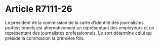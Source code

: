 # Article R7111-26

  
Le président de la commission de la carte d'identité des journalistes professionnels est alternativement un représentant des employeurs et un représentant des journalistes professionnels. Le sort détermine celui qui préside la commission la première fois.